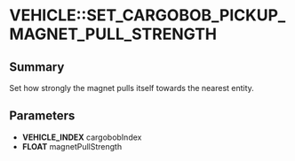 # VEHICLE::SET_CARGOBOB_PICKUP_MAGNET_PULL_STRENGTH

## Summary
Set how strongly the magnet pulls itself towards the nearest entity.

## Parameters
* **VEHICLE_INDEX** cargobobIndex
* **FLOAT** magnetPullStrength
